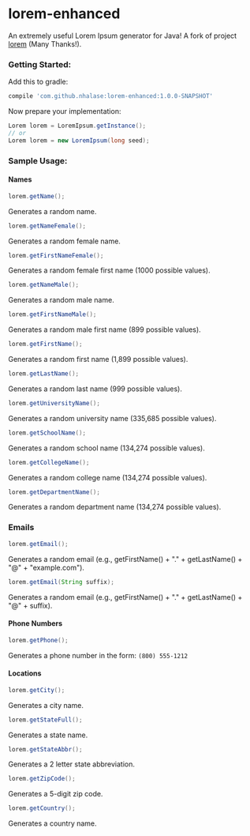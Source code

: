 lorem-enhanced
=====

An extremely useful Lorem Ipsum generator for Java! A fork of project [lorem](https://github.com/mdeanda/lorem) (Many Thanks!).

### Getting Started:

Add this to gradle:
```gradle
compile 'com.github.nhalase:lorem-enhanced:1.0.0-SNAPSHOT'
```

Now prepare your implementation:
```java
Lorem lorem = LoremIpsum.getInstance();
// or
Lorem lorem = new LoremIpsum(long seed);
```



### Sample Usage:

#### Names

```java
lorem.getName();
```
Generates a random name.

```java
lorem.getNameFemale();
```
Generates a random female name.

```java
lorem.getFirstNameFemale();
```
Generates a random female first name (1000 possible values).

```java
lorem.getNameMale();
```
Generates a random male name.

```java
lorem.getFirstNameMale();
```
Generates a random male first name (899 possible values).

```java
lorem.getFirstName();
```
Generates a random first name (1,899 possible values).

```java
lorem.getLastName();
```
Generates a random last name (999 possible values).

```java
lorem.getUniversityName();
```
Generates a random university name (335,685 possible values).

```java
lorem.getSchoolName();
```
Generates a random school name (134,274 possible values).

```java
lorem.getCollegeName();
```
Generates a random college name (134,274 possible values).

```java
lorem.getDepartmentName();
```
Generates a random department name (134,274 possible values).


### Emails

```java
lorem.getEmail();
```
Generates a random email (e.g., getFirstName() + "." + getLastName() + "@" + "example.com").

```java
lorem.getEmail(String suffix);
```
Generates a random email (e.g., getFirstName() + "." + getLastName() + "@" + suffix).



#### Phone Numbers

```java
lorem.getPhone();
```
Generates a phone number in the form: `(800) 555-1212`



#### Locations

```java
lorem.getCity();
```
Generates a city name.

```java
lorem.getStateFull();
```
Generates a state name.

```java
lorem.getStateAbbr();
```
Generates a 2 letter state abbreviation.

```java
lorem.getZipCode();
```
Generates a 5-digit zip code.

```java
lorem.getCountry();
```
Generates a country name.